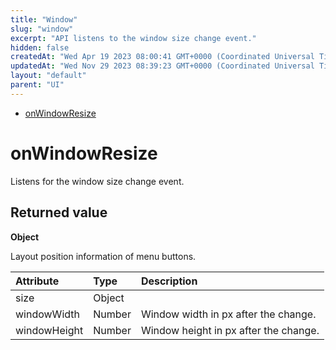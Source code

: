 ```yaml
---
title: "Window"
slug: "window"
excerpt: "API listens to the window size change event."
hidden: false
createdAt: "Wed Apr 19 2023 08:00:41 GMT+0000 (Coordinated Universal Time)"
updatedAt: "Wed Nov 29 2023 08:39:23 GMT+0000 (Coordinated Universal Time)"
layout: "default"
parent: "UI"
---
```

- [onWindowResize](doc:window#onwindowresize)

# onWindowResize

Listens for the window size change event.

## Returned value

**Object**

Layout position information of menu buttons.

| Attribute    | Type   | Description                           |
| :----------- | :----- | :------------------------------------ |
| size         | Object |                                       |
| windowWidth  | Number | Window width in px after the change.  |
| windowHeight | Number | Window height in px after the change. |
